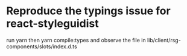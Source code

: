 # Reproduce the typings issue for react-styleguidist

run yarn then yarn compile:types and observe the file in lib/client/rsg-components/slots/index.d.ts
